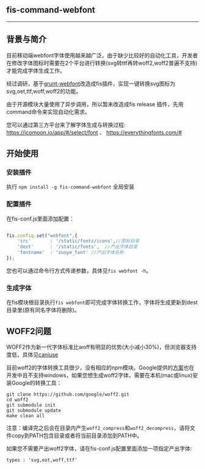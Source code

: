 ## fis-command-webfont

---


## 背景与简介

目前移动端webfont字体使用越来越广泛，由于缺少比较好的自动化工具，开发者在修改字体图标时需要在2个平台进行转换(svg转ttf再转woff2,woff2普遍不支持)才能完成字体生成工作。

经过调研，基于[grunt-webfont](https://github.com/sapegin/grunt-webfont)改造成fis插件，实现一键转换svg图标为svg,oet,ttf,woff,woff2的功能。

由于开源模块大量使用了异步调用，所以暂未改造成fis release 插件，先用command命令来实现自动化需求。

您可以通过第三方平台来了解字体生成与转换过程: https://icomoon.io/app/#/select/font 、 https://everythingfonts.com/#

## 开始使用

### 安装插件

执行 `npm install -g fis-command-webfont` 全局安装

### 配置插件

在fis-conf.js里面添加配置：


```javascript

fis.config.set("webfont",{
    'src'       : '/static/fonts/icons',//图标目录
    'dest'      : '/static/fonts',  //产出字体目录
    'fontname'  : 'zuoye_font' //产出字体名称
});

```

您也可以通过命令行方式传递参数，具体见`fis webfont -h`。

### 生成字体

在fis模块根目录执行`fis webfont`即可完成字体转换工作，字体将生成更新到dest目录里(原有同名字体将删除)。


## WOFF2问题

WOFF2作为新一代字体标准比woff有明显的优势(大小减小30%)，但浏览器支持度低，具体见[caniuse](http://caniuse.com/#search=woff2)

目前woff2的字体转换工具很少，没有相应的npm模块。Google提供的[方案](https://github.com/google/woff2)也在开发中且不支持windows，如果您想生成woff2字体，需要在本机(mac或linux)安装Google的转换工具：

```
git clone https://github.com/google/woff2.git
cd woff2
git submodule init
git submodule update
make clean all
```

注意：编译完之后会在目录内产生`woff2_compress`和`woff2_decompress`，请将文件copy到PATH包含目录或者将当前目录添加到PATH中。

如果您不需要产出woff2字体，请在fis-conf.js配置里面添加一项指定产出字体:

```
types : 'svg,eot,woff,ttf'

```


